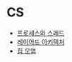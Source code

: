 # CS
- [프로세스와 스레드](https://github.com/Naellu/knowledge/blob/master/CS/process-thread.md)
- [레이어드 아키텍처](https://github.com/Naellu/TIL/blob/master/CS/layered-architecture.md)
- [힙 오염](https://github.com/Naellu/knowledge/blob/master/CS/heap-pollution.md)
